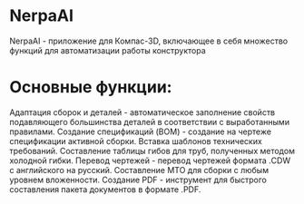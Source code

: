 # NerpaAI
NerpaAI - приложение для Компас-3D, включающее в себя множество функций для автоматизации работы конструктора

# Основные функции:
Адаптация сборок и деталей - автоматическое заполнение свойств подавляющего большинства деталей в соответствии с выработанными правилами.
Создание спецификаций (BOM) - создание на чертеже спецификации активной сборки.
Вставка шаблонов технических требований.
Составление таблицы гибов для труб, полученных методом холодной гибки.
Перевод чертежей - перевод чертежей формата .CDW с английского на русский.
Составление МТО для сборки с любым уровнем вложенности.
Создание PDF - инструмент для быстрого составления пакета документов в формате .PDF.